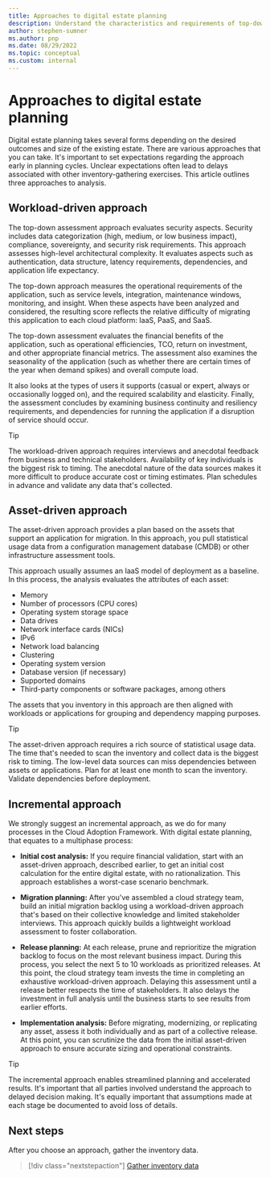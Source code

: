 ```yaml
---
title: Approaches to digital estate planning
description: Understand the characteristics and requirements of top-down workload-driven, asset-driven, or incremental approaches to digital estate planning.
author: stephen-sumner
ms.author: pnp
ms.date: 08/29/2022
ms.topic: conceptual
ms.custom: internal
---
```


# Approaches to digital estate planning

Digital estate planning takes several forms depending on the desired outcomes and size of the existing estate. There are various approaches that you can take. It's important to set expectations regarding the approach early in planning cycles. Unclear expectations often lead to delays associated with other inventory-gathering exercises. This article outlines three approaches to analysis.

## Workload-driven approach

The top-down assessment approach evaluates security aspects. Security includes data categorization (high, medium, or low business impact), compliance, sovereignty, and security risk requirements. This approach assesses high-level architectural complexity. It evaluates aspects such as authentication, data structure, latency requirements, dependencies, and application life expectancy.

The top-down approach measures the operational requirements of the application, such as service levels, integration, maintenance windows, monitoring, and insight. When these aspects have been analyzed and considered, the resulting score reflects the relative difficulty of migrating this application to each cloud platform: IaaS, PaaS, and SaaS.

The top-down assessment evaluates the financial benefits of the application, such as operational efficiencies, TCO, return on investment, and other appropriate financial metrics. The assessment also examines the seasonality of the application (such as whether there are certain times of the year when demand spikes) and overall compute load.

It also looks at the types of users it supports (casual or expert, always or occasionally logged on), and the required scalability and elasticity. Finally, the assessment concludes by examining business continuity and resiliency requirements, and dependencies for running the application if a disruption of service should occur.

> [!TIP]
> The workload-driven approach requires interviews and anecdotal feedback from business and technical stakeholders. Availability of key individuals is the biggest risk to timing. The anecdotal nature of the data sources makes it more difficult to produce accurate cost or timing estimates. Plan schedules in advance and validate any data that's collected.

## Asset-driven approach

The asset-driven approach provides a plan based on the assets that support an application for migration. In this approach, you pull statistical usage data from a configuration management database (CMDB) or other infrastructure assessment tools.

This approach usually assumes an IaaS model of deployment as a baseline. In this process, the analysis evaluates the attributes of each asset:

- Memory
- Number of processors (CPU cores)
- Operating system storage space
- Data drives
- Network interface cards (NICs)
- IPv6
- Network load balancing
- Clustering
- Operating system version
- Database version (if necessary)
- Supported domains
- Third-party components or software packages, among others

The assets that you inventory in this approach are then aligned with workloads or applications for grouping and dependency mapping purposes.

> [!TIP]
> The asset-driven approach requires a rich source of statistical usage data. The time that's needed to scan the inventory and collect data is the biggest risk to timing. The low-level data sources can miss dependencies between assets or applications. Plan for at least one month to scan the inventory. Validate dependencies before deployment.

## Incremental approach

We strongly suggest an incremental approach, as we do for many processes in the Cloud Adoption Framework. With digital estate planning, that equates to a multiphase process:

- **Initial cost analysis:** If you require financial validation, start with an asset-driven approach, described earlier, to get an initial cost calculation for the entire digital estate, with no rationalization. This approach establishes a worst-case scenario benchmark.

- **Migration planning:** After you've assembled a cloud strategy team, build an initial migration backlog using a workload-driven approach that's based on their collective knowledge and limited stakeholder interviews. This approach quickly builds a lightweight workload assessment to foster collaboration.

- **Release planning:** At each release, prune and reprioritize the migration backlog to focus on the most relevant business impact. During this process, you select the next 5 to 10 workloads as prioritized releases. At this point, the cloud strategy team invests the time in completing an exhaustive workload-driven approach. Delaying this assessment until a release better respects the time of stakeholders. It also delays the investment in full analysis until the business starts to see results from earlier efforts.

- **Implementation analysis:** Before migrating, modernizing, or replicating any asset, assess it both individually and as part of a collective release. At this point, you can scrutinize the data from the initial asset-driven approach to ensure accurate sizing and operational constraints.

> [!TIP]
> The incremental approach enables streamlined planning and accelerated results. It's important that all parties involved understand the approach to delayed decision making. It's equally important that assumptions made at each stage be documented to avoid loss of details.

## Next steps

After you choose an approach, gather the inventory data.

> [!div class="nextstepaction"]
> [Gather inventory data](./inventory.md)
